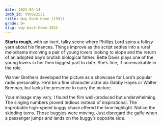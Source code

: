 ```yaml
---
date: 2021-04-14
imdb_id: tt0022551
title: Way Back Home (1931)
grade: D+
slug: way-back-home-1931
---
```


**Starts rough**, with an inert, talky scene where Phillips Lord spins a folksy yarn about his finances. Things improve as the script settles into a rural melodrama involving a pair of young lovers looking to elope and the return of an adopted boy’s brutish biological father. Bette Davis plays one of the young lovers in her then biggest part to date. She’s fine, if unremarkable in the role.

<!-- end -->

Warner Brothers developed the picture as a showcase for Lord’s popular radio personality. He’d be a fine character actor ala Gabby Hayes or Walter Brennan, but lacks the presence to carry the picture.

Your mileage may vary. I found the film well-produced but underwhelming. The singing numbers proved tedious instead of inspirational. The improbable high-speed buggy chase offered the lone highlight. Notice the skidding turns. Those buggies were moving. Just disregard the gaffe when a passenger jumps and lands on the buggy’s opposite side.